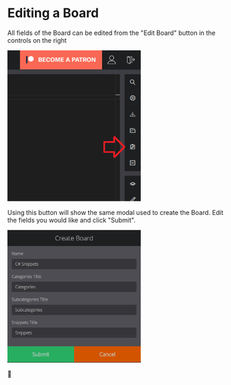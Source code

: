 # Editing a Board

All fields of the Board can be edited from the "Edit Board" button in the controls on the right

<img src="https://raw.githubusercontent.com/OliBlade/3Cols/master/DocImages/EditBoardButton.png" 
alt="Edit Board Image" width="300" />

Using this button will show the same modal used to create the Board. Edit the fields you would like and click "Submit".

<img src="https://github.com/OliBlade/3Cols/blob/master/DocImages/CreateBoardModal.png?raw=true" 
alt="Board Modal Image" width="300" />

🎉